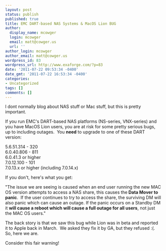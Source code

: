 ```yaml
---
layout: post
status: publish
published: true
title: EMC DART-based NAS Systems & MacOS Lion BUG
author:
  display_name: mcowger
  login: mcowger
  email: matt@cowger.us
  url: ''
author_login: mcowger
author_email: matt@cowger.us
wordpress_id: 83
wordpress_url: http://www.exaforge.com/?p=83
date: '2011-07-22 09:53:34 -0400'
date_gmt: '2011-07-22 16:53:34 -0400'
categories:
- Uncategorized
tags: []
comments: []
---
```

<p>I dont normally blog about NAS stuff or Mac stuff, but this is pretty important.</p>
<p>If you run EMC's DART-based NAS platforms (NS-series, VNX-series) and you have MacOS Lion users, you are at risk for some pretty serious bugs, up to including outages.  You <strong>need</strong> to upgrade to one of these DART version:</p>
<p>5.6.51.314 - 320<br />
6.0.40.806 - 811<br />
6.0.41.3 or higher<br />
7.0.12.100 - 101<br />
7.0.13.x or higher (including 7.0.14.x)</p>
<p>If you don't, here's what you get:</p>
<p>"The issue we are seeing is caused when an end user running the new MAC OS version attempts to access a NAS share, this causes the<strong> Data Mover to panic</strong>.  If the user continues to try to access the share, the surviving DM will also panic which can cause an outage. If the panic occurs on a Standby DM it <strong>will cause a reboot which will cause a full outage for all users</strong>, not just the MAC OS users."</p>
<p>The back story is that we saw this bug while Lion was in beta and reported it to Apple back in March.  We asked they fix it by GA, but they refused :(.  So, here we are.</p>
<p>Consider this fair warning!</p>
